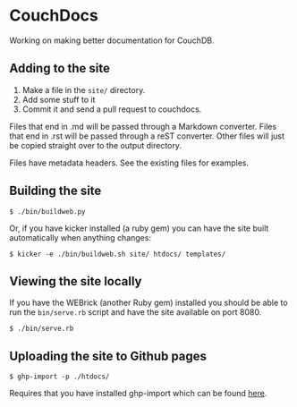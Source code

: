 CouchDocs
=========

Working on making better documentation for CouchDB.

Adding to the site
------------------

1. Make a file in the `site/` directory.
2. Add some stuff to it
3. Commit it and send a pull request to couchdocs.

Files that end in .md will be passed through a Markdown converter.
Files that end in .rst will be passed through a reST converter.
Other files will just be copied straight over to the output directory.

Files have metadata headers. See the existing files for examples.

Building the site
-----------------

    $ ./bin/buildweb.py

Or, if you have kicker installed (a ruby gem) you can have the site built
automatically when anything changes:

    $ kicker -e ./bin/buildweb.sh site/ htdocs/ templates/

Viewing the site locally
------------------------

If you have the WEBrick (another Ruby gem) installed you should be able
to run the `bin/serve.rb` script and have the site available on port 8080.

    $ ./bin/serve.rb

Uploading the site to Github pages
----------------------------------

    $ ghp-import -p ./htdocs/

Requires that you have installed ghp-import which can be found
[here][ghp-import].

[ghp-import]: http://github.com/davisp/ghp-import/

